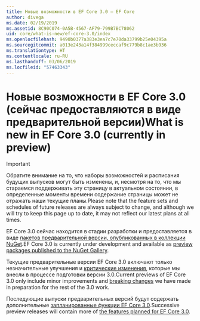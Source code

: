 ```yaml
---
title: Новые возможности в EF Core 3.0 — EF Core
author: divega
ms.date: 02/19/2019
ms.assetid: 8C90C074-0A5B-4567-AF79-799B7BC78062
uid: core/what-is-new/ef-core-3.0/index
ms.openlocfilehash: 9490b0377a383e3ea7c7e70da33799b25e04395a
ms.sourcegitcommit: a013e243a14f384999ceccaf9c779b8c1ae3b936
ms.translationtype: HT
ms.contentlocale: ru-RU
ms.lasthandoff: 03/06/2019
ms.locfileid: "57463343"
---
```

# <a name="what-is-new-in-ef-core-30-currently-in-preview"></a><span data-ttu-id="aedb5-102">Новые возможности в EF Core 3.0 (сейчас предоставляются в виде предварительной версии)</span><span class="sxs-lookup"><span data-stu-id="aedb5-102">What is new in EF Core 3.0 (currently in preview)</span></span>

> [!IMPORTANT]
> <span data-ttu-id="aedb5-103">Обратите внимание на то, что наборы возможностей и расписания будущих выпусков могут быть изменены, и, несмотря на то, что мы стараемся поддерживать эту страницу в актуальном состоянии, в определенные моменты времени содержание страницы может не отражать наши текущие планы.</span><span class="sxs-lookup"><span data-stu-id="aedb5-103">Please note that the feature sets and schedules of future releases are always subject to change, and although we will try to keep this page up to date, it may not reflect our latest plans at all times.</span></span>

<span data-ttu-id="aedb5-104">EF Core 3.0 сейчас находится в стадии разработки и предоставляется в виде [пакетов предварительной версии, опубликованных в коллекции NuGet](https://www.nuget.org/packages/Microsoft.EntityFrameworkCore/).</span><span class="sxs-lookup"><span data-stu-id="aedb5-104">EF Core 3.0 is currently under development and available as [preview packages published to the NuGet Gallery](https://www.nuget.org/packages/Microsoft.EntityFrameworkCore/).</span></span> 

<span data-ttu-id="aedb5-105">Текущие предварительные версии EF Core 3.0 включают только незначительные улучшения и [критические изменения](xref:core/what-is-new/ef-core-3.0/breaking-changes), которые мы внесли в процессе подготовки версии 3.0.</span><span class="sxs-lookup"><span data-stu-id="aedb5-105">Current previews of EF Core 3.0 only include minor improvements and [breaking changes](xref:core/what-is-new/ef-core-3.0/breaking-changes) we have made in preparation for the rest of the 3.0 work.</span></span> 

<span data-ttu-id="aedb5-106">Последующие выпуски предварительных версий будут содержать дополнительные [запланированные функции EF Core 3.0](xref:core/what-is-new/ef-core-3.0/features).</span><span class="sxs-lookup"><span data-stu-id="aedb5-106">Successive preview releases will contain more of [the features planned for EF Core 3.0](xref:core/what-is-new/ef-core-3.0/features).</span></span>